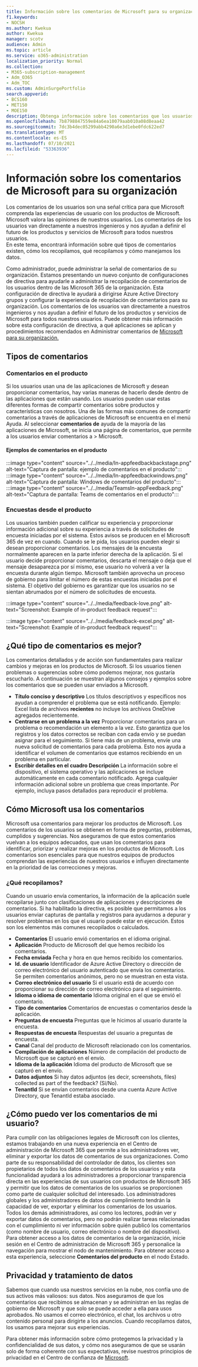 ```yaml
---
title: Información sobre los comentarios de Microsoft para su organización
f1.keywords:
- NOCSH
ms.author: Kwekua
author: Kwekua
manager: scotv
audience: Admin
ms.topic: article
ms.service: o365-administration
localization_priority: Normal
ms.collection:
- M365-subscription-management
- Adm_O365
- Adm_TOC
ms.custom: AdminSurgePortfolio
search.appverid:
- BCS160
- MET150
- MOE150
description: Obtenga información sobre los comentarios que los usuarios pueden enviar a Microsoft sobre los productos de Microsoft.
ms.openlocfilehash: 7b8798847559e84a6ea10079aab010a08d8eaa42
ms.sourcegitcommit: 7dc3b4dec05299abb4290a6e3d1ebe0fdc622ed7
ms.translationtype: MT
ms.contentlocale: es-ES
ms.lasthandoff: 07/10/2021
ms.locfileid: "53363936"
---
```

# <a name="learn-about-microsoft-feedback-for-your-organization"></a>Información sobre los comentarios de Microsoft para su organización

Los comentarios de los usuarios son una señal crítica para que Microsoft comprenda las experiencias de usuario con los productos de Microsoft. Microsoft valora las opiniones de nuestros usuarios. Los comentarios de los usuarios van directamente a nuestros ingenieros y nos ayudan a definir el futuro de los productos y servicios de Microsoft para todos nuestros usuarios.  
En este tema, encontrará información sobre qué tipos de comentarios existen, cómo los recopilamos, qué recopilamos y cómo manejamos los datos.

Como administrador, puede administrar la señal de comentarios de su organización. Estamos presentando un nuevo conjunto de configuraciones de directiva para ayudarle a administrar la recopilación de comentarios de los usuarios dentro de las Microsoft 365 de la organización. Esta configuración de directiva le ayudará a dirigirse Azure Active Directory grupos y configurar la experiencia de recopilación de comentarios para su organización. Los comentarios de los usuarios van directamente a nuestros ingenieros y nos ayudan a definir el futuro de los productos y servicios de Microsoft para todos nuestros usuarios. Puede obtener más información sobre esta configuración de directiva, a qué aplicaciones se aplican y procedimientos recomendados en Administrar comentarios de [Microsoft para su organización.](../manage/manage-feedback-ms-org.md)

## <a name="feedback-types"></a>Tipos de comentarios

### <a name="in-product-feedback"></a>Comentarios en el producto

Si los usuarios usan una de las aplicaciones de Microsoft y desean proporcionar comentarios, hay varias maneras de hacerlo desde dentro de las aplicaciones que están usando. Los usuarios pueden usar estas diferentes formas de compartir comentarios sobre productos y características con nosotros. Una de las formas más comunes de compartir comentarios a través de aplicaciones de Microsoft se encuentra en el menú Ayuda. Al seleccionar **comentarios de** ayuda de la mayoría de las aplicaciones de Microsoft, se inicia una página de comentarios, que permite a los usuarios enviar comentarios a  >   Microsoft.

#### <a name="in-product-feedback-examples"></a>Ejemplos de comentarios en el producto

:::image type="content" source="../../media/In-appfeedbackbackstage.png" alt-text="Captura de pantalla: ejemplo de comentarios en el producto":::
:::image type="content" source="../../media/In-appfeedbackwindows.png" alt-text="Captura de pantalla: Windows de comentarios del producto":::
:::image type="content" source="../../media/TeamsIn-appFeedback.png" alt-text="Captura de pantalla: Teams de comentarios en el producto":::

### <a name="in-product-surveys"></a>Encuestas desde el producto

Los usuarios también pueden calificar su experiencia y proporcionar información adicional sobre su experiencia a través de solicitudes de encuesta iniciadas por el sistema. Estos avisos se producen en el Microsoft 365 de vez en cuando. Cuando se le pida, los usuarios pueden elegir si desean proporcionar comentarios. Los mensajes de la encuesta normalmente aparecen en la parte inferior derecha de la aplicación. Si el usuario decide proporcionar comentarios, descarta el mensaje o deja que el mensaje desaparezca por sí mismo, ese usuario no volverá a ver la encuesta durante algún tiempo. Microsoft también aprovecha un proceso de gobierno para limitar el número de estas encuestas iniciadas por el sistema.  El objetivo del gobierno es garantizar que los usuarios no se sientan abrumados por el número de solicitudes de encuesta.

:::image type="content" source="../../media/feedback-love.png" alt-text="Screenshot: Example of in-product feedback request":::

:::image type="content" source="../../media/feedback-excel.png" alt-text="Screenshot: Example of in-product feedback request":::

## <a name="what-kind-of-feedback-is-best"></a>¿Qué tipo de comentarios es mejor?

Los comentarios detallados y de acción son fundamentales para realizar cambios y mejoras en los productos de Microsoft. Si los usuarios tienen problemas o sugerencias sobre cómo podemos mejorar, nos gustaría escucharlo. A continuación se muestran algunos consejos y ejemplos sobre los comentarios que se pueden usar enviados a Microsoft.

- **Título conciso y descriptivo**   Los títulos descriptivos y específicos nos ayudan a comprender el problema que se está notificando. Ejemplo: Excel lista de archivos **recientes** no incluye los archivos OneDrive agregados recientemente.
- **Centrarse en un problema a la vez**   Proporcionar comentarios para un problema o recomendación un elemento a la vez. Esto garantiza que los registros y los datos correctos se reciban con cada envío y se puedan asignar para el seguimiento. Si tiene más de un problema, envíe una nueva solicitud de comentarios para cada problema. Esto nos ayuda a identificar el volumen de comentarios que estamos recibiendo en un problema en particular.
- **Escribir detalles en el cuadro Descripción**   La información sobre el dispositivo, el sistema operativo y las aplicaciones se incluye automáticamente en cada comentario notificado. Agrega cualquier información adicional sobre un problema que creas importante. Por ejemplo, incluya pasos detallados para reproducir el problema.

## <a name="how-microsoft-uses-feedback"></a>Cómo Microsoft usa los comentarios

Microsoft usa comentarios para mejorar los productos de Microsoft. Los comentarios de los usuarios se obtienen en forma de preguntas, problemas, cumplidos y sugerencias. Nos aseguramos de que estos comentarios vuelvan a los equipos adecuados, que usan los comentarios para identificar, priorizar y realizar mejoras en los productos de Microsoft. Los comentarios son esenciales para que nuestros equipos de productos comprendan las experiencias de nuestros usuarios e influyen directamente en la prioridad de las correcciones y mejoras.

### <a name="what-do-we-collect"></a>¿Qué recopilamos?

Cuando un usuario envía comentarios, la información de la aplicación suele recopilarse junto con clasificaciones de aplicaciones y descripciones de comentarios.  Si ha habilitado la directiva, es posible que permitamos a los usuarios enviar capturas de pantalla y registros para ayudarnos a depurar y resolver problemas en los que el usuario puede estar en ejecución. Estos son los elementos más comunes recopilados o calculados.

- **Comentarios**   El usuario envió comentarios en el idioma original.
- **Aplicación**   Producto de Microsoft del que hemos recibido los comentarios.
- **Fecha enviada**   Fecha y hora en que hemos recibido los comentarios.
- **Id. de usuario**   Identificador de Azure Active Directory o dirección de correo electrónico del usuario autenticado que envía los comentarios. Se permiten comentarios anónimos, pero no se muestran en esta vista.
- **Correo electrónico del usuario**   Si el usuario está de acuerdo con proporcionar su dirección de correo electrónico para el seguimiento.
- **Idioma o idioma de comentario**   Idioma original en el que se envió el comentario.
- **Tipo de comentarios**   Comentarios de encuestas o comentarios desde la aplicación.
- **Preguntas de encuesta**   Preguntas que le hicimos al usuario durante la encuesta.
- **Respuestas de encuesta**   Respuestas del usuario a preguntas de encuesta.
- **Canal**   Canal del producto de Microsoft relacionado con los comentarios.
- **Compilación de aplicaciones**   Número de compilación del producto de Microsoft que se capturó en el envío.
- **Idioma de la aplicación**   Idioma del producto de Microsoft que se capturó en el envío.
- **Datos adjuntos**   Si hay datos adjuntos (es decir, screenshots, files) collected as part of the feedback? (Sí/No).
- **TenantId**   Si se envían comentarios desde una cuenta Azure Active Directory, que TenantId estaba asociado.

## <a name="how-can-i-see-my-users-feedback"></a>¿Cómo puedo ver los comentarios de mi usuario?

Para cumplir con las obligaciones legales de Microsoft con los clientes, estamos trabajando en una nueva experiencia en el Centro de administración de Microsoft 365 que permite a los administradores ver, eliminar y exportar los datos de comentarios de sus organizaciones. Como parte de su responsabilidad del controlador de datos, los clientes son propietarios de todos los datos de comentarios de los usuarios y esta funcionalidad ayudará a los administradores a proporcionar transparencia directa en las experiencias de sus usuarios con productos de Microsoft 365 y permitir que los datos de comentarios de los usuarios se proporcionen como parte de cualquier solicitud del interesado. Los administradores globales y los administradores de datos de cumplimiento tendrán la capacidad de ver, exportar y eliminar los comentarios de los usuarios. Todos los demás administradores, así como los lectores, podrán ver y exportar datos de comentarios, pero no podrán realizar tareas relacionadas con el cumplimiento ni ver información sobre quién publicó los comentarios (como nombre de usuario, correo electrónico o nombre del dispositivo). Para obtener acceso a los datos de comentarios de la organización, inicie sesión en el Centro de administración de Microsoft 365 y personalice la navegación para mostrar el nodo de mantenimiento. Para obtener acceso a esta experiencia, seleccione **Comentarios del producto** en el nodo Estado.

## <a name="data-handling-and-privacy"></a>Privacidad y tratamiento de datos

Sabemos que cuando usa nuestros servicios en la nube, nos confía uno de sus activos más valiosos: sus datos. Nos aseguramos de que los comentarios que recibimos se almacenan y se administran en las reglas de gobierno de Microsoft y que solo se puede acceder a ella para usos aprobados. No usamos el correo electrónico, el chat, los archivos u otro contenido personal para dirigirte a los anuncios. Cuando recopilamos datos, los usamos para mejorar sus experiencias.

Para obtener más información sobre cómo protegemos la privacidad y la confidencialidad de sus datos, y cómo nos aseguramos de que se usarán solo de forma coherente con sus expectativas, revise nuestros principios de privacidad en el Centro de confianza de [Microsoft](https://www.microsoft.com/trust-center/privacy).
